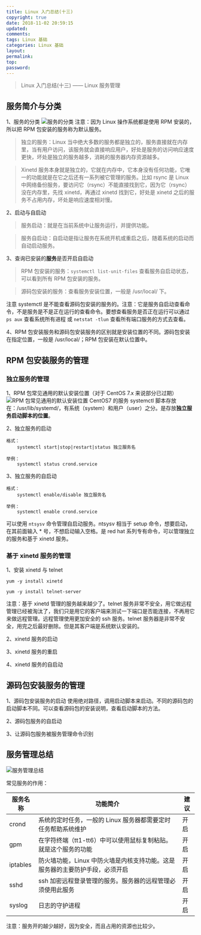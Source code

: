 ```yaml
---
title: Linux 入门总结(十三)
copyright: true
date: 2018-11-02 20:59:15
updated:
comments:
tags: Linux 基础
categories: Linux 基础
layout:
permalink:
top:
password:
---
```


<blockquote class="blockquote-center"> Linux 入门总结(十三) —— Linux 服务管理 </blockquote>

<!-- more -->

## 服务简介与分类
1、服务的分类
![服务的分类](/upload_image/linux_service_category.png "服务的分类")
注意：因为 Linux 操作系统都是使用 RPM 安装的，所以把 RPM 包安装的服务称为默认服务。
> 独立的服务：Linux 当中绝大多数的服务都是独立的，服务直接就在内存里，当有用户访问，该服务就会直接响应用户，好处是服务的访问响应速度更快，坏处是独立的服务越多，消耗的服务器内存资源越多。

> Xinetd 服务本身就是独立的，它就在内存中，它本身没有任何功能，它唯一的功能就是在它之后还有一系列被它管理的服务。比如 rsync 是 Linux 中网络备份服务，要访问它（rsync）不能直接找到它，因为它（rsync）没在内存里，先找 xinetd，再通过 xinetd 找到它，好处是 xinetd 之后的服务不占用内存，坏处是响应速度相对慢。

2、启动与自启动
> 服务启动：就是在当前系统中让服务运行，并提供功能。

> 服务自启动：自启动是指让服务在系统开机或重启之后，随着系统的启动而自动启动服务。

3、查询已安装的**服务**是否开启自启动
> RPM 包安装的服务：`systemctl list-unit-files` 查看服务自启动状态，可以看到所有 RPM 包安装的服务。

> 源码包安装的服务：查看服务安装位置，一般是 /usr/local/ 下。

注意 systemctl 是不能查看源码包安装的服务的。注意：它是服务自启动查看命令，不是服务是不是正在运行的查看命令。要想查看服务是否正在运行可以通过 `ps aux` 查看系统所有进程 或 `netstat -tlun` 查看所有端口服务的方式去查看。

4、RPM 包安装服务和源码包安装服务的区别就是安装位置的不同。源码包安装在指定位置，一般是 /usr/local/；RPM 包安装在默认位置中。

## RPM 包安装服务的管理

### 独立服务的管理
1、RPM 包常见通用的默认安装位置（对于 CentOS 7.x 来说部分已过期）
![RPM 包常见通用的默认安装位置](/upload_image/rpm_install_default_location.png "RPM 包常见通用的默认安装位置")
CentOS7 的服务 systemctl 脚本存放在：/usr/lib/systemd/，有系统（system）和用户（user）之分。是存放**独立服务启动脚本的位置**。

2、独立服务的启动
```
格式：
    systemctl start|stop|restart|status 独立服务名

举例：
    systemctl status crond.service
```

3、独立服务的自启动
```
格式：
    systemctl enable/disable 独立服务名

举例：
    systemctl enable crond.service
```

可以使用 `ntsysv` 命令管理自启动服务。ntsysv 相当于 setup 命令，想要启动，在其前面输入 * 号，不想启动输入空格。是 red hat 系列专有命令，可以管理独立的服务和基于 xinetd 服务。

### 基于 xinetd 服务的管理
1、安装 xinetd 与 telnet
```
yum -y install xinetd

yum -y install telnet-server
```

注意：基于 xinetd 管理的服务越来越少了。telnet 服务非常不安全，用它做远程管理已经被淘汰了，我们只是用它的客户端来测试一下端口是否能连接，不再用它来做远程管理。远程管理使用更加安全的 ssh 服务。telnet 服务器是非常不安全，用完之后最好删除。但是其客户端是系统默认安装的。

2、xinetd 服务的启动

3、xinetd 服务的重启

4、xinetd 服务的自启动

## 源码包安装服务的管理
1、源码包安装服务的启动
使用绝对路径，调用启动脚本来启动。不同的源码包的启动脚本不同。可以查看源码包的安装说明，查看启动脚本的方法。

2、源码包服务的自启动

3、让源码包服务被服务管理命令识别

## 服务管理总结
![服务管理总结](/upload_image/services_management_summary.png "服务管理总结")

常见服务的作用：

|服务名称|功能简介|建议|
|---|---|---|
|crond|系统的定时任务，一般的 Linux 服务器都需要定时任务帮助系统维护|开启|
|gpm|在字符终端（tt1-tt6）中可以使用鼠标复制粘贴。就是这个服务的功能|开启|
|iptables|防火墙功能，Linux 中防火墙是内核支持功能。这是服务器的主要防护手段，必须开启|开启|
|sshd|ssh 加密远程登录管理的服务。服务器的远程管理必须使用此服务|开启|
|syslog|日志的守护进程|开启|

注意：服务开的越少越好，因为安全，而且占用的资源也比较少。
